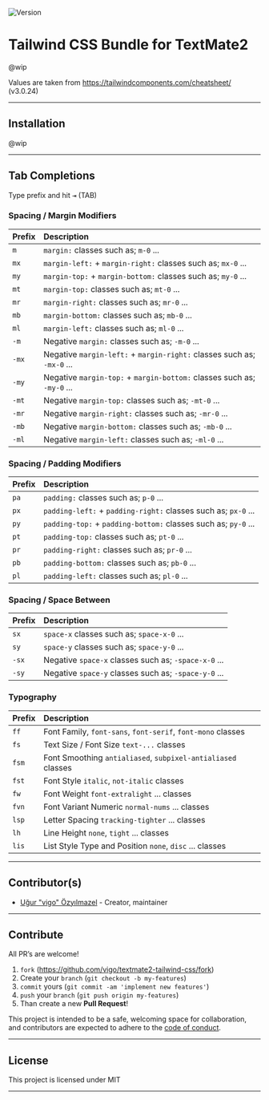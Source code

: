![Version](https://img.shields.io/badge/version-0.0.0-orange.svg?style=for-the-badge)

# Tailwind CSS Bundle for TextMate2

@wip

Values are taken from https://tailwindcomponents.com/cheatsheet/ (v3.0.24)

---

## Installation

@wip

---

## Tab Completions

Type prefix and hit <kbd>⇥</kbd> (TAB)

### Spacing / Margin Modifiers

| Prefix | Description |
|:---|:---|
| `m` | `margin:` classes such as; `m-0` ... |
| `mx` | `margin-left:` + `margin-right:` classes such as; `mx-0` ... |
| `my` | `margin-top:` + `margin-bottom:` classes such as; `my-0` ... |
| `mt` | `margin-top:` classes such as; `mt-0` ... |
| `mr` | `margin-right:` classes such as; `mr-0` ... |
| `mb` | `margin-bottom:` classes such as; `mb-0` ... |
| `ml` | `margin-left:` classes such as; `ml-0` ... |
| `-m` | Negative `margin:` classes such as; `-m-0` ... |
| `-mx` | Negative `margin-left:` + `margin-right:` classes such as; `-mx-0` ... |
| `-my` | Negative `margin-top:` + `margin-bottom:` classes such as; `-my-0` ... |
| `-mt` | Negative `margin-top:` classes such as; `-mt-0` ... |
| `-mr` | Negative `margin-right:` classes such as; `-mr-0` ... |
| `-mb` | Negative `margin-bottom:` classes such as; `-mb-0` ... |
| `-ml` | Negative `margin-left:` classes such as; `-ml-0` ... |

### Spacing / Padding Modifiers

| Prefix | Description |
|:---|:---|
| `pa` | `padding:` classes such as; `p-0` ... |
| `px` | `padding-left:` + `padding-right:` classes such as; `px-0` ... |
| `py` | `padding-top:` + `padding-bottom:` classes such as; `py-0` ... |
| `pt` | `padding-top:` classes such as; `pt-0` ... |
| `pr` | `padding-right:` classes such as; `pr-0` ... |
| `pb` | `padding-bottom:` classes such as; `pb-0` ... |
| `pl` | `padding-left:` classes such as; `pl-0` ... |

### Spacing / Space Between

| Prefix | Description |
|:---|:---|
| `sx` | `space-x` classes such as; `space-x-0` ... |
| `sy` | `space-y` classes such as; `space-y-0` ... |
| `-sx` | Negative `space-x` classes such as; `-space-x-0` ... |
| `-sy` | Negative `space-y` classes such as; `-space-y-0` ... |

### Typography

| Prefix | Description |
|:---|:---|
| `ff` | Font Family, `font-sans`, `font-serif`, `font-mono` classes |
| `fs` | Text Size / Font Size `text-...` classes |
| `fsm` | Font Smoothing `antialiased`, `subpixel-antialiased` classes |
| `fst` | Font Style `italic`, `not-italic` classes |
| `fw` | Font Weight `font-extralight` ... classes |
| `fvn` | Font Variant Numeric `normal-nums` ... classes |
| `lsp` | Letter Spacing `tracking-tighter` ... classes |
| `lh` | Line Height `none`, `tight` ... classes |
| `lis` | List Style Type and Position `none`, `disc` ... classes |

---

## Contributor(s)

* [Uğur "vigo" Özyılmazel](https://github.com/vigo) - Creator, maintainer

---

## Contribute

All PR’s are welcome!

1. `fork` (https://github.com/vigo/textmate2-tailwind-css/fork)
1. Create your `branch` (`git checkout -b my-features`)
1. `commit` yours (`git commit -am 'implement new features'`)
1. `push` your `branch` (`git push origin my-features`)
1. Than create a new **Pull Request**!

This project is intended to be a safe, welcoming space for collaboration, and
contributors are expected to adhere to the [code of conduct][coc].

---

## License

This project is licensed under MIT

---

[coc]: https://github.com/vigo/textmate2-tailwind-css/blob/main/CODE_OF_CONDUCT.md
